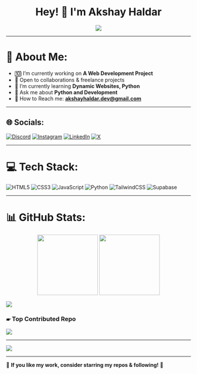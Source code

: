 <h1 align="center">Hey! 👋 I'm Akshay Haldar</h1>

<p align="center">
  <img src="https://readme-typing-svg.herokuapp.com?font=Fira+Code&size=22&pause=1000&color=00F700&center=true&width=440&lines=Web+Developer+%7C+AI+Enthusiast;Open+Source+Contributor;Passionate+Tech+Learner" />
</p>

---

# 💫 About Me:
- 🔟 I’m currently working on **A Web Development Project**
- 🎯 Open to collaborations & freelance projects
- 🌱 I’m currently learning **Dynamic Websites, Python**
- 💬 Ask me about **Python and Development**
- 📧 How to Reach me: **akshayhaldar.dev@gmail.com**

---

## 🌐 Socials:
[![Discord](https://img.shields.io/badge/Discord-%237289DA.svg?logo=discord&logoColor=white)](https://discord.gg/akshayhaldar_38159) 
[![Instagram](https://img.shields.io/badge/Instagram-%23E4405F.svg?logo=Instagram&logoColor=white)](https://instagram.com/akshayxcodes) 
[![LinkedIn](https://img.shields.io/badge/LinkedIn-%230077B5.svg?logo=linkedin&logoColor=white)](https://linkedin.com/in/akshay-haldar) 
[![X](https://img.shields.io/badge/X-black.svg?logo=X&logoColor=white)](https://x.com/AkshayHald42145?t=iJolaESctwWQzUqhFCSStA&s=09) 

---

# 💻 Tech Stack:
![HTML5](https://img.shields.io/badge/html5-%23E34F26.svg?style=for-the-badge&logo=html5&logoColor=white) 
![CSS3](https://img.shields.io/badge/css3-%231572B6.svg?style=for-the-badge&logo=css3&logoColor=white) 
![JavaScript](https://img.shields.io/badge/javascript-%23323330.svg?style=for-the-badge&logo=javascript&logoColor=%23F7DF1E) 
![Python](https://img.shields.io/badge/python-3670A0?style=for-the-badge&logo=python&logoColor=ffdd54) 
![TailwindCSS](https://img.shields.io/badge/tailwindcss-%2338B2AC.svg?style=for-the-badge&logo=tailwind-css&logoColor=white) 
![Supabase](https://img.shields.io/badge/Supabase-3ECF8E?style=for-the-badge&logo=supabase&logoColor=white)

---

# 📊 GitHub Stats:
<p align="center">
  <img src="https://github-readme-stats.vercel.app/api?username=Akshayhaldar&show_icons=true&theme=tokyonight" height="165">
  <img src="https://github-readme-streak-stats.herokuapp.com/?user=Akshayhaldar&theme=tokyonight" height="165">
</p>

![](https://github-readme-stats.vercel.app/api/top-langs/?username=Akshayhaldar&theme=blue_navy&hide_border=false&include_all_commits=false&count_private=false&layout=compact)

### 🖝 Top Contributed Repo
![](https://github-contributor-stats.vercel.app/api?username=Akshayhaldar&limit=5&theme=dark&combine_all_yearly_contributions=true)

---

[![](https://visitcount.itsvg.in/api?id=Akshayhaldar&icon=6&color=0)](https://visitcount.itsvg.in)

---
🌟 **If you like my work, consider starring my repos & following!** 🌟

